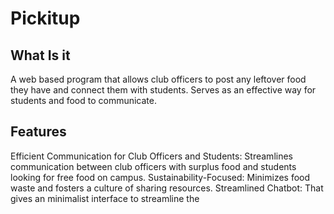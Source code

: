 # Pickitup
## What Is it
A web based program that allows club officers to post any leftover food they have and connect them with students. Serves as an effective way for students and food to communicate. 
## Features
Efficient Communication for Club Officers and Students: Streamlines communication between club officers with surplus food and students looking for free food on campus.
Sustainability-Focused: Minimizes food waste and fosters a culture of sharing resources.
Streamlined Chatbot: That gives an minimalist interface to streamline the 
